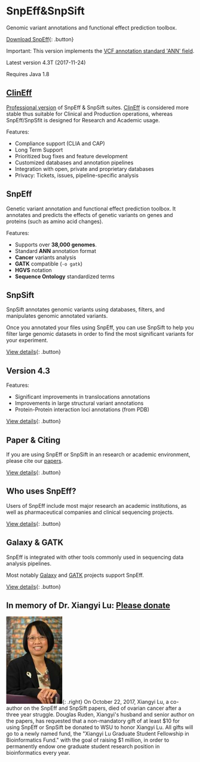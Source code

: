 # SnpEff&SnpSift

Genomic variant annotations and functional effect prediction toolbox.

[Download SnpEff](https://sourceforge.net/projects/snpeff/files/snpEff_latest_core.zip/download){: .button}

Important: This version implements the [VCF annotation standard 'ANN' field](adds/VCFannotationformat_v1.0.pdf).

Latest version 4.3T (2017-11-24)

Requires Java 1.8


## [ClinEff](http://www.dnaminer.com/)

[Professional version](http://www.dnaminer.com/) of SnpEff & SnpSift suites. [ClinEff](http://www.dnaminer.com/) is considered more stable thus suitable for Clinical and Production operations, whereas SnpEff/SnpSfit is designed for Research and Academic usage.

Features:

* Compliance support (CLIA and CAP)
* Long Term Support
* Prioritized bug fixes and feature development
* Customized databases and annotation pipelines
* Integration with open, private and proprietary databases
* Privacy: Tickets, issues, pipeline-specific analysis


## SnpEff

Genetic variant annotation and functional effect prediction toolbox. It annotates and predicts the effects of genetic variants on genes and proteins (such as amino acid changes).

Features:

* Supports over **38,000 genomes**.
* Standard **ANN** annotation format
* **Cancer** variants analysis
* **GATK** compatible (`-o gatk`)
* **HGVS** notation
* **Sequence Ontology** standardized terms


##  SnpSift

SnpSift annotates genomic variants using databases, filters, and manipulates genomic annotated variants.

Once you annotated your files using SnpEff, you can use SnpSift to help you filter large genomic datasets in order to find the most significant variants for your experiment.

[View details](ss_introduction.md){: .button}

##  Version 4.3

Features:

* Significant improvements in translocations annotations
* Improvements in large structural variant annotations
* Protein-Protein interaction loci annotations (from PDB)

[View details](features.md){: .button}

## Paper & Citing

If you are using SnpEff or SnpSift in an research or academic environment, please cite our [papers](adds/SnpEff_paper.pdf).

[View details](citing.md){: .button}

## Who uses SnpEff?

Users of SnpEff include most major research an academic institutions, as well as pharmaceutical companies and clinical sequencing projects.

[View details](users_of_snpeff.md){: .button}

## Galaxy & GATK

SnpEff is integrated with other tools commonly used in sequencing data analysis pipelines.

Most notably [Galaxy](http://galaxyproject.org/) and [GATK](http://www.broadinstitute.org/gatk/) projects support SnpEff.

[View details](se_integration.md){: .button}

##  In memory of Dr. Xiangyi Lu: [Please donate](xiangyi_lu_donate.md)
![](images/xiangy_small.jpg){: .right}
On October 22, 2017, Xiangyi Lu, a co-author on the SnpEff and SnpSift papers, died of ovarian cancer after a three year struggle.
Douglas Ruden, Xiangyi's husband and senior author on the papers, has requested that a non-mandatory gift of at least $10 for using
SnpEff or SnpSift be donated to WSU to honor Xiangyi Lu. All gifts will go to a newly named fund, the "Xiangyi Lu Graduate Student Fellowship in Bioinformatics Fund."
with the goal of raising $1 million, in order to permanently endow one graduate student research position in bioinformatics every year.
